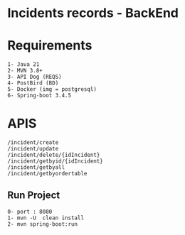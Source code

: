 
# Incidents records - BackEnd

# Requirements
    1- Java 21
    2- MVN 3.8+
    3- API Dog (REQS)
    4- PostBird (BD)
    5- Docker (img = postgresql)
    6- Spring-boot 3.4.5

# APIS
    /incident/create
    /incident/update
    /incident/delete/{idIncident}
    /incident/getbyid/{idIncident}
    /incident/getbyall
    /incident/getbyordertable

## Run Project
    0- port : 8080
    1- mvn -U  clean install
    2- mvn spring-boot:run


